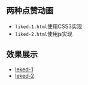 ## 两种点赞动画
* `liked-1.html`使用CSS3实现
* `liked-2.html`使用js实现

## 效果展示
* [leked-1](http://me.molinblog.com/demo/js/zan2.html)
* [leked-2](http://me.molinblog.com/demo/js/zan.html)